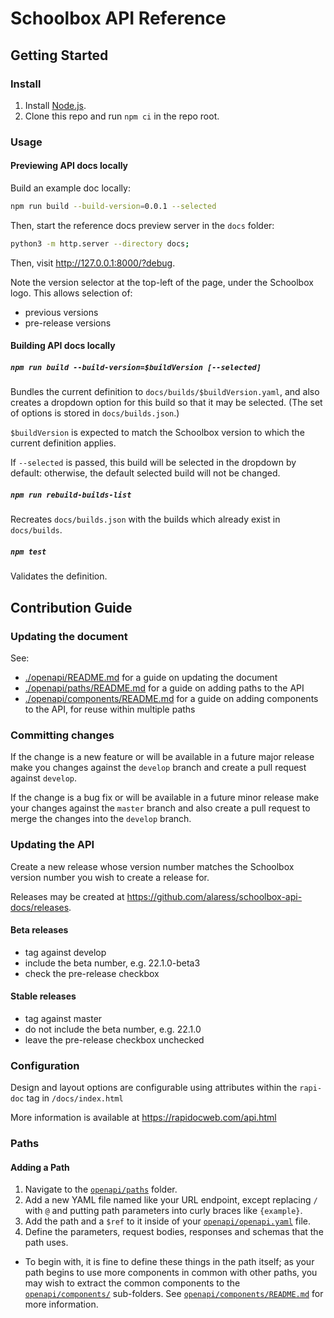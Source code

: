 # Schoolbox API Reference

## Getting Started

### Install

1. Install [Node.js](https://nodejs.org/).
2. Clone this repo and run `npm ci` in the repo root.

### Usage

#### Previewing API docs locally

Build an example doc locally:
```bash
npm run build --build-version=0.0.1 --selected
```

Then, start the reference docs preview server in the `docs` folder:
```bash
python3 -m http.server --directory docs;
```

Then, visit http://127.0.0.1:8000/?debug.

Note the version selector at the top-left of the page, under the Schoolbox logo.  This allows selection of:
* previous versions
* pre-release versions

#### Building API docs locally

##### `npm run build --build-version=$buildVersion [--selected]`
Bundles the current definition to `docs/builds/$buildVersion.yaml`, and also
creates a dropdown option for this build so that it may be selected.
(The set of options is stored in `docs/builds.json`.)

`$buildVersion` is expected to match the Schoolbox version to which the current
definition applies.

If `--selected` is passed, this build will be selected in the dropdown by
default: otherwise, the default selected build will not be changed.

##### `npm run rebuild-builds-list`
Recreates `docs/builds.json` with the builds which already exist in
`docs/builds`.

##### `npm test`
Validates the definition.

## Contribution Guide

### Updating the document

See:
- [./openapi/README.md](./openapi/README.md) for a guide on updating the
  document
- [./openapi/paths/README.md](/openapi/paths/README.md) for a guide on adding
  paths to the API
- [./openapi/components/README.md](/openapi/components/README.md) for a guide on
  adding components to the API, for reuse within multiple paths

### Committing changes

If the change is a new feature or will be available in a future major release make you changes against the `develop` 
branch and create a pull request against `develop`.

If the change is a bug fix or will be available in a future minor release make your changes against the `master` 
branch and also create a pull request to merge the changes into the `develop` branch.

### Updating the API

Create a new release whose version number matches the Schoolbox version number
you wish to create a release for.

Releases may be created at
https://github.com/alaress/schoolbox-api-docs/releases.

#### Beta releases

- tag against develop
- include the beta number, e.g. 22.1.0-beta3
- check the pre-release checkbox

#### Stable releases

- tag against master
- do not include the beta number, e.g. 22.1.0
- leave the pre-release checkbox unchecked


### Configuration

Design and layout options are configurable using attributes within the `rapi-doc` tag in `/docs/index.html`

More information is available at https://rapidocweb.com/api.html


### Paths

#### Adding a Path

1. Navigate to the [`openapi/paths`](openapi/paths) folder.
2. Add a new YAML file named like your URL endpoint, except replacing
   `/` with `@` and putting path parameters into curly braces like `{example}`.
3. Add the path and a `$ref` to it inside of your
   [`openapi/openapi.yaml`](openapi/openapi.yaml) file.
4. Define the parameters, request bodies, responses and schemas that the path
   uses.
  * To begin with, it is fine to define these things in the path itself; as your
    path begins to use more components in common with other paths, you may wish
    to extract the common components to the
    [`openapi/components/`](openapi/components) sub-folders.
    See [`openapi/components/README.md`](openapi/components/README.md) for more
    information.
